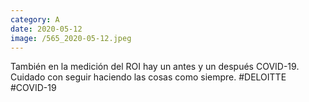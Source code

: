 ```yaml
--- 
category: A 
date: 2020-05-12 
image: /565_2020-05-12.jpeg 
--- 
```


También en la medición del ROI hay un antes y un después COVID-19. Cuidado con seguir haciendo las cosas como siempre. #DELOITTE #COVID-19